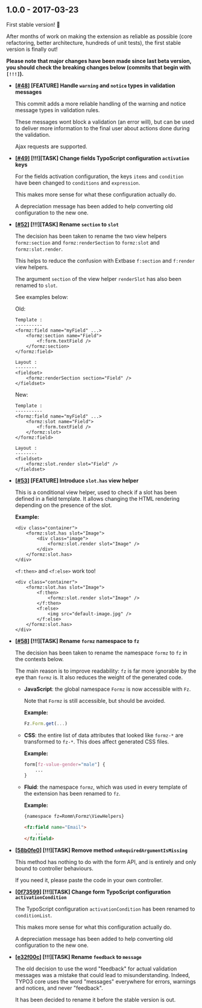 1.0.0 - 2017-03-23
------------------

First stable version! 🍻

After months of work on making the extension as reliable as possible (core refactoring, better architecture, hundreds of unit tests), the first stable version is finally out!

**Please note that major changes have been made since last beta version, you should check the breaking changes below (commits that begin with `[!!!]`).**

- **[[#48](https://github.com/romm/formz/pull/48)] [FEATURE] Handle `warning` and `notice` types in validation messages**

  This commit adds a more reliable handling of the warning and notice message types in validation rules.

  These messages wont block a validation (an error will), but can be used to deliver more information to the final user about actions done during the validation.

  Ajax requests are supported.

- **[[#49](https://github.com/romm/formz/pull/49)] [!!!][TASK] Change fields TypoScript configuration `activation` keys**

  For the fields activation configuration, the keys `items` and `condition` have been changed to `conditions` and `expression`.

  This makes more sense for what these configuration actually do.

  A depreciation message has been added to help converting old configuration to the new one.

- **[[#52](https://github.com/romm/formz/pull/52)] [!!!][TASK] Rename `section` to `slot`**

  The decision has been taken to rename the two view helpers `formz:section` and `formz:renderSection` to `formz:slot` and `formz:slot.render`.

  This helps to reduce the confusion with Extbase `f:section` and `f:render` view helpers.

  The argument `section` of the view helper `renderSlot` has also been renamed to `slot`.

  See examples below:

  Old:
  ```
  Template :
  ----------
  <formz:field name="myField" ...>
      <formz:section name="Field">
          <f:form.textField />
      </formz:section>
  </formz:field>

  Layout :
  --------
  <fieldset>
      <formz:renderSection section="Field" />
  </fieldset>
  ```

  New:
  ```
  Template :
  ----------
  <formz:field name="myField" ...>
      <formz:slot name="Field">
          <f:form.textField />
      </formz:slot>
  </formz:field>

  Layout :
  --------
  <fieldset>
      <formz:slot.render slot="Field" />
  </fieldset>
  ```

- **[[#53](https://github.com/romm/formz/pull/53)] [FEATURE] Introduce `slot.has` view helper**

  This is a conditional view helper, used to check if a slot has been defined in a field template. It allows changing the HTML rendering depending on the presence of the slot.

  **Example:**

  ```
  <div class="container">
      <formz:slot.has slot="Image">
          <div class="image">
              <formz:slot.render slot="Image" />
          </div>
      </formz:slot.has>
  </div>
  ```

  `<f:then>` and `<f:else>` work too!

  ```
  <div class="container">
      <formz:slot.has slot="Image">
          <f:then>
              <formz:slot.render slot="Image" />
          </f:then>
          <f:else>
              <img src="default-image.jpg" />
          </f:else>
      </formz:slot.has>
  </div>
  ```

- **[[#58](https://github.com/romm/formz/pull/58)] [!!!][TASK] Rename `formz` namespace to `fz`**

  The decision has been taken to rename the namespace `formz` to `fz` in the contexts below.

  The main reason is to improve readability: `fz` is far more ignorable by the eye than `formz` is. It also reduces the weight of the generated code.

  - **JavaScript**: the global namespace `Formz` is now accessible with `Fz`.

    Note that `Formz` is still accessible, but should be avoided.

    **Example:**

    ```javascript
    Fz.Form.get(...)
    ```

  - **CSS**: the entire list of data attributes that looked like `formz-*` are transformed to `fz-*`. This does affect generated CSS files.

    **Example:**

    ```css
    form[fz-value-gender="male"] {
        ...
    }
    ```

  - **Fluid**: the namespace `formz`, which was used in every template of the extension has been renamed to `fz`.

    **Example:**

    ```html
    {namespace fz=Romm\Formz\ViewHelpers}

    <fz:field name="Email">
        ...
    </fz:field>
    ```

- **[[58b0fe0](https://github.com/romm/formz/commit/58b0fe09793a84eb7784fc2f401ccb11b281e45e)] [!!!][TASK] Remove method `onRequiredArgumentIsMissing`**

    This method has nothing to do with the form API, and is entirely and only bound to controller behaviours.

    If you need it, please paste the code in your own controller.

- **[[0f73599](https://github.com/romm/formz/commit/0f73599dad09d536568d767b3626ef47e660e048)] [!!!][TASK] Change form TypoScript configuration `activationCondition`**

  The TypoScript configuration `activationCondition` has been renamed to `conditionList`.

  This makes more sense for what this configuration actually do.

  A depreciation message has been added to help converting old configuration to the new one.

- **[[e32f00c](https://github.com/romm/formz/commit/e32f00c5a0768070a084be17156f814d51ad342c)] [!!!][TASK] Rename `feedback` to `message`**

  The old decision to use the word "feedback" for actual validation messages was a mistake that could lead to misunderstanding. Indeed, TYPO3 core uses the word "messages" everywhere for errors, warnings and notices, and never "feedback".

  It has been decided to rename it before the stable version is out.
